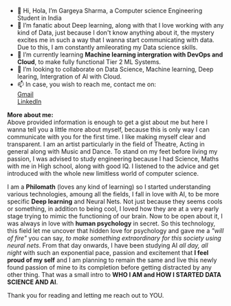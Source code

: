 - 👋 Hi, Hola, I’m Gargeya Sharma, a Computer science Engineering Student in India
- 👀 I’m fanatic about Deep learning, along with that I love working with any kind of Data, just because I don't know anything about it, the mystery excites me in such a way that I wanna start communicating with data. Due to this, I am constantly amileorating my Data science skills.
- 🌱 I’m currently learning **Machine learning intergration with DevOps and Cloud**, to make fully functional Tier 2 ML Systems.
- 💞️ I’m looking to collaborate on Data Science, Machine learning, Deep learing, Intergration of AI with Cloud.
- 📫 In case, you wish to reach me, contact me on: <br> [Gmail](gargeyablk16@gmail.com)<br>[LinkedIn](https://www.linkedin.com/in/gargeya-sharma-4159801a3/)

**More about me:**<br>
Above provided information is enough to get a gist about me but here I wanna tell you a little more about myself, because this is only way I can communicate with you for the first time. I like making myself clear and transparent.
I am an artist particularly in the field of Theatre, Acting in general along with Music and Dance. To stand on my feet before living my passion, I was advised to study engineering because I had Science, Maths with me in High school,
along with good IQ. I listened to the advice and get introduced with the whole new limitless world of computer science. 

I am a **Philomath** (loves any kind of learning) so I started understanding various technologies, amoung all the fields,
I fall in love with AI, to be more specific **Deep learning** and Neural Nets. Not just because they seems cools or something, in addition to being cool, I loved how they are at a very early stage trying to mimic the functioning of our brain. Now to be open about it,
I was always in love with **human psychology** in secret. So this technology, this field let me uncover that hidden love for psychology and gave me a *"will of fire"* you can say, *to make something extraordinary for this society using neural nets*. From that day onwards,
I have been studying AI *all day, all night* with such an exponential pace, passion and excitement that **I feel proud of my self** and I am planning to remain the same and live this newly found passion of mine to its completion before getting distracted by any other thing.
That was a small intro to **WHO I AM and HOW I STARTED DATA SCIENCE AND AI**.

Thank you for reading and letting me reach out to YOU.
<!---
Stalwart-GS/Stalwart-GS is a ✨ special ✨ repository because its `README.md` (this file) appears on your GitHub profile.
You can click the Preview link to take a look at your changes.
--->
